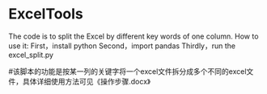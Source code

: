# ExcelTools

The code is to split the Excel by different key words of one column.
How to use it:
First，install python
Second，import pandas
Thirdly，run the excel_split.py

#该脚本的功能是按某一列的关键字将一个excel文件拆分成多个不同的excel文件，具体详细使用方法可见《操作步骤.docx》
